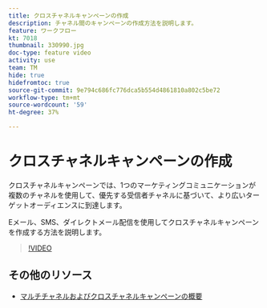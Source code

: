 ```yaml
---
title: クロスチャネルキャンペーンの作成
description: チャネル間のキャンペーンの作成方法を説明します。
feature: ワークフロー
kt: 7018
thumbnail: 330990.jpg
doc-type: feature video
activity: use
team: TM
hide: true
hidefromtoc: true
source-git-commit: 9e794c686fc776dca5b554d4861810a802c5be72
workflow-type: tm+mt
source-wordcount: '59'
ht-degree: 37%

---
```


# クロスチャネルキャンペーンの作成

クロスチャネルキャンペーンでは、1つのマーケティングコミュニケーションが複数のチャネルを使用して、優先する受信者チャネルに基づいて、より広いターゲットオーディエンスに到達します。

Eメール、SMS、ダイレクトメール配信を使用してクロスチャネルキャンペーンを作成する方法を説明します。

>[!VIDEO](https://video.tv.adobe.com/v/330990?quality=12)

## その他のリソース

* [マルチチャネルおよびクロスチャネルキャンペーンの概要](/help/orchestrate-campaigns/introduction-to-cross-and-multi-channel-campaigns.md)
